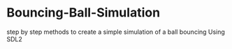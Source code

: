 # Bouncing-Ball-Simulation
step by step methods to create a simple simulation of a ball bouncing 
Using SDL2
